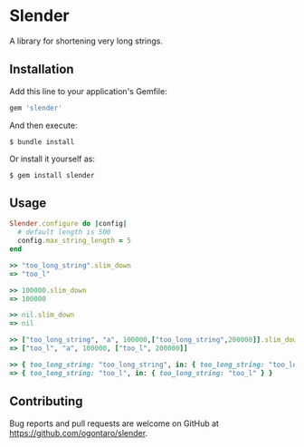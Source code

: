 # Slender

A library for shortening very long strings.

## Installation

Add this line to your application's Gemfile:

```ruby
gem 'slender'
```

And then execute:

    $ bundle install

Or install it yourself as:

    $ gem install slender

## Usage

```ruby
Slender.configure do |config|
  # default length is 500
  config.max_string_length = 5
end

>> "too_long_string".slim_down
=> "too_l"

>> 100000.slim_down
=> 100000

>> nil.slim_down
=> nil

>> ["too_long_string", "a", 100000,["too_long_string",200000]].slim_down
=> ["too_l", "a", 100000, ["too_l", 200000]]

>> { too_long_string: "too_long_string", in: { too_long_string: "too_long_string" } }.slim_down
=> { too_long_string: "too_l", in: { too_long_string: "too_l" } }
```

## Contributing

Bug reports and pull requests are welcome on GitHub at https://github.com/ogontaro/slender.
